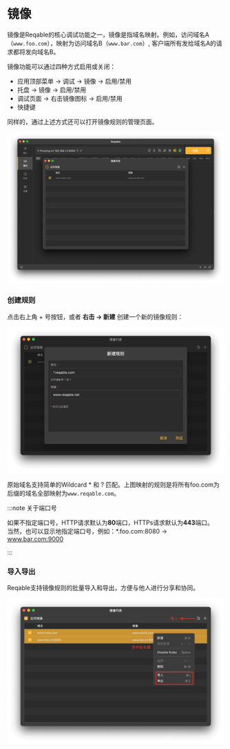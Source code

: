 # 镜像

镜像是Reqable的核心调试功能之一，镜像是指域名映射。例如，访问域名A（`www.foo.com`），映射为访问域名B（`www.bar.com`）, 客户端所有发给域名A的请求都将发向域名B。

镜像功能可以通过四种方式启用或关闭：
- 应用顶部菜单 -> 调试 -> 镜像 -> 启用/禁用
- 托盘 -> 镜像 -> 启用/禁用
- 调试页面 -> 右击镜像图标 -> 启用/禁用
- 快捷键

同样的，通过上述方式还可以打开镜像规则的管理页面。

![](arts/mirror_01.png)

### 创建规则

点击右上角 + 号按钮，或者 **右击 -> 新建** 创建一个新的镜像规则：

![](arts/mirror_02.png)

原始域名支持简单的Wildcard * 和 ? 匹配。上图映射的规则是将所有foo.com为后缀的域名全部映射为`www.reqable.com`。

:::note 关于端口号

如果不指定端口号，HTTP请求默认为**80**端口，HTTPs请求默认为**443**端口。  
当然，也可以显示地指定端口号，例如：*.foo.com:8080 -> www.bar.com:9000

:::

### 导入导出

Reqable支持镜像规则的批量导入和导出，方便与他人进行分享和协同。

![](arts/mirror_03.png)